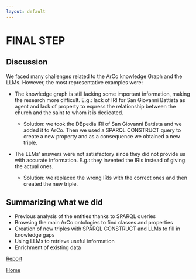 ```yaml
---
layout: default
---
```


# FINAL STEP

## Discussion

We faced many challenges related to the ArCo knowledge Graph and the LLMs. However, the most representative examples were:
* The knowledge graph is still lacking some important information, making the research more difficult. E.g.: lack of IRI for San Giovanni Battista as agent and lack of property to express the relationship between the church and the saint to whom it is dedicated.
  * Solution: we took the DBpedia IRI of San Giovanni Battista and we added it to ArCo. Then we used a SPARQL CONSTRUCT query to create a new property and as a consequence we obtained a new triple.

* The LLMs’ answers were not satisfactory since they did not provide us with accurate information. E.g.: they invented the IRIs instead of giving the actual ones.
  * Solution: we replaced the wrong IRIs with the correct ones and then created the new triple.

## Summarizing what we did

* Previous analysis of the entities thanks to SPARQL queries
* Browsing the main ArCo ontologies to find classes and properties
* Creation of new triples with SPARQL CONSTRUCT and LLMs to fill in knowledge gaps
* Using LLMs to retrieve useful information
* Enrichment of existing data


[Report](./report.md)

[Home](./)

